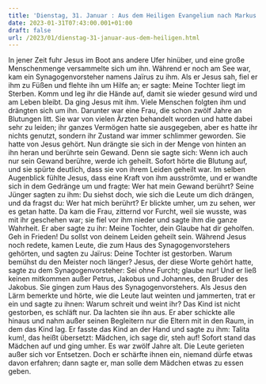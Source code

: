 ```yaml
---
title: 'Dienstag, 31. Januar : Aus dem Heiligen Evangelium nach Markus 5,21-43.'
date: 2023-01-31T07:43:00.001+01:00
draft: false
url: /2023/01/dienstag-31-januar-aus-dem-heiligen.html
---
```


In jener Zeit fuhr Jesus im Boot ans andere Ufer hinüber, und eine große Menschenmenge versammelte sich um ihn. Während er noch am See war, kam ein Synagogenvorsteher namens Jaïrus zu ihm. Als er Jesus sah, fiel er ihm zu Füßen und flehte ihn um Hilfe an; er sagte: Meine Tochter liegt im Sterben. Komm und leg ihr die Hände auf, damit sie wieder gesund wird und am Leben bleibt. Da ging Jesus mit ihm. Viele Menschen folgten ihm und drängten sich um ihn. Darunter war eine Frau, die schon zwölf Jahre an Blutungen litt. Sie war von vielen Ärzten behandelt worden und hatte dabei sehr zu leiden; ihr ganzes Vermögen hatte sie ausgegeben, aber es hatte ihr nichts genutzt, sondern ihr Zustand war immer schlimmer geworden. Sie hatte von Jesus gehört. Nun drängte sie sich in der Menge von hinten an ihn heran und berührte sein Gewand. Denn sie sagte sich: Wenn ich auch nur sein Gewand berühre, werde ich geheilt. Sofort hörte die Blutung auf, und sie spürte deutlich, dass sie von ihrem Leiden geheilt war. Im selben Augenblick fühlte Jesus, dass eine Kraft von ihm ausströmte, und er wandte sich in dem Gedränge um und fragte: Wer hat mein Gewand berührt? Seine Jünger sagten zu ihm: Du siehst doch, wie sich die Leute um dich drängen, und da fragst du: Wer hat mich berührt? Er blickte umher, um zu sehen, wer es getan hatte. Da kam die Frau, zitternd vor Furcht, weil sie wusste, was mit ihr geschehen war; sie fiel vor ihm nieder und sagte ihm die ganze Wahrheit. Er aber sagte zu ihr: Meine Tochter, dein Glaube hat dir geholfen. Geh in Frieden! Du sollst von deinem Leiden geheilt sein. Während Jesus noch redete, kamen Leute, die zum Haus des Synagogenvorstehers gehörten, und sagten zu Jaïrus: Deine Tochter ist gestorben. Warum bemühst du den Meister noch länger? Jesus, der diese Worte gehört hatte, sagte zu dem Synagogenvorsteher: Sei ohne Furcht; glaube nur! Und er ließ keinen mitkommen außer Petrus, Jakobus und Johannes, den Bruder des Jakobus. Sie gingen zum Haus des Synagogenvorstehers. Als Jesus den Lärm bemerkte und hörte, wie die Leute laut weinten und jammerten, trat er ein und sagte zu ihnen: Warum schreit und weint ihr? Das Kind ist nicht gestorben, es schläft nur. Da lachten sie ihn aus. Er aber schickte alle hinaus und nahm außer seinen Begleitern nur die Eltern mit in den Raum, in dem das Kind lag. Er fasste das Kind an der Hand und sagte zu ihm: Talita kum!, das heißt übersetzt: Mädchen, ich sage dir, steh auf! Sofort stand das Mädchen auf und ging umher. Es war zwölf Jahre alt. Die Leute gerieten außer sich vor Entsetzen. Doch er schärfte ihnen ein, niemand dürfe etwas davon erfahren; dann sagte er, man solle dem Mädchen etwas zu essen geben.